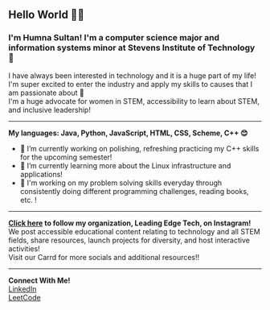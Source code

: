 ## Hello World 👩‍💻
### I'm Humna Sultan! I'm a computer science major and information systems minor at Stevens Institute of Technology 🦆   
I have always been interested in technology and it is a huge part of my life! I'm super excited to enter the industry and apply my skills to causes that I am passionate about 💜  
I'm a huge advocate for women in STEM, accessibility to learn about STEM, and inclusive leadership!  

---

**My languages: Java, Python, JavaScript, HTML, CSS, Scheme, C++ 😊**  
- 🔭 I’m currently working on polishing, refreshing practicing my C++ skills for the upcoming semester!  
- 🌱 I’m currently learning more about the Linux infrastructure and applications!  
- 🤩 I'm working on my problem solving skills everyday through consistently doing different programming challenges, reading books, etc. !  

---

**[Click here](https://www.instagram.com/leadingedge.tech/) to follow my organization, Leading Edge Tech, on Instagram!**  
We post accessible educational content relating to technology and all STEM fields, share resources, launch projects for diversity, and host interactive activities!  
Visit our Carrd for more socials and additional resources!!

---

**Connect With Me!**  
[LinkedIn](https://www.linkedin.com/in/humna-sultan/)  
[LeetCode](https://leetcode.com/humnasul/)  
<!--
**humnasul/humnasul** is a ✨ _special_ ✨ repository because its `README.md` (this file) appears on your GitHub profile.

Here are some ideas to get you started:

- 🔭 I’m currently working on ...
- 🌱 I’m currently learning ...
- 👯 I’m looking to collaborate on ...
- 🤔 I’m looking for help with ...
- 💬 Ask me about ...
- 📫 How to reach me: ...
- 😄 Pronouns: ...
- ⚡ Fun fact: ...
-->
